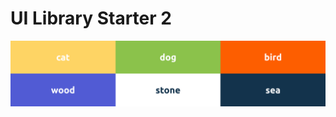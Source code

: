 # UI Library Starter 2

![Colors](https://github.com/ushliypakostnik/ui-library-starter-2/blob/master/colors.jpg)
